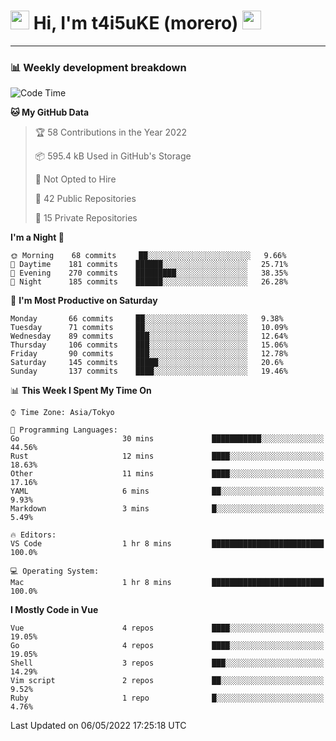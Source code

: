 <!-- Title -->
<h1>
    <img src="https://emojis.slackmojis.com/emojis/images/1600385609/10490/cactuar.gif?1600385609" width="30"/> 
    Hi, I'm t4i5uKE (morero) 
    <img src="https://emojis.slackmojis.com/emojis/images/1600385609/10490/cactuar.gif?1600385609" width="30"/>
</h1>

---

<h3> 📊 Weekly development breakdown </h3>
<!-- waka-readme-stats -->

<!--START_SECTION:waka-->
![Code Time](http://img.shields.io/badge/Code%20Time-1%2C041%20hrs%2015%20mins-blue)

**🐱 My GitHub Data** 

> 🏆 58 Contributions in the Year 2022
 > 
> 📦 595.4 kB Used in GitHub's Storage 
 > 
> 🚫 Not Opted to Hire
 > 
> 📜 42 Public Repositories 
 > 
> 🔑 15 Private Repositories  
 > 
**I'm a Night 🦉** 

```text
🌞 Morning    68 commits     ██░░░░░░░░░░░░░░░░░░░░░░░   9.66% 
🌆 Daytime    181 commits    ██████░░░░░░░░░░░░░░░░░░░   25.71% 
🌃 Evening    270 commits    █████████░░░░░░░░░░░░░░░░   38.35% 
🌙 Night      185 commits    ██████░░░░░░░░░░░░░░░░░░░   26.28%

```
📅 **I'm Most Productive on Saturday** 

```text
Monday       66 commits     ██░░░░░░░░░░░░░░░░░░░░░░░   9.38% 
Tuesday      71 commits     ██░░░░░░░░░░░░░░░░░░░░░░░   10.09% 
Wednesday    89 commits     ███░░░░░░░░░░░░░░░░░░░░░░   12.64% 
Thursday     106 commits    ███░░░░░░░░░░░░░░░░░░░░░░   15.06% 
Friday       90 commits     ███░░░░░░░░░░░░░░░░░░░░░░   12.78% 
Saturday     145 commits    █████░░░░░░░░░░░░░░░░░░░░   20.6% 
Sunday       137 commits    ████░░░░░░░░░░░░░░░░░░░░░   19.46%

```


📊 **This Week I Spent My Time On** 

```text
⌚︎ Time Zone: Asia/Tokyo

💬 Programming Languages: 
Go                       30 mins             ███████████░░░░░░░░░░░░░░   44.56% 
Rust                     12 mins             ████░░░░░░░░░░░░░░░░░░░░░   18.63% 
Other                    11 mins             ████░░░░░░░░░░░░░░░░░░░░░   17.16% 
YAML                     6 mins              ██░░░░░░░░░░░░░░░░░░░░░░░   9.93% 
Markdown                 3 mins              █░░░░░░░░░░░░░░░░░░░░░░░░   5.49%

🔥 Editors: 
VS Code                  1 hr 8 mins         █████████████████████████   100.0%

💻 Operating System: 
Mac                      1 hr 8 mins         █████████████████████████   100.0%

```

**I Mostly Code in Vue** 

```text
Vue                      4 repos             ████░░░░░░░░░░░░░░░░░░░░░   19.05% 
Go                       4 repos             ████░░░░░░░░░░░░░░░░░░░░░   19.05% 
Shell                    3 repos             ███░░░░░░░░░░░░░░░░░░░░░░   14.29% 
Vim script               2 repos             ██░░░░░░░░░░░░░░░░░░░░░░░   9.52% 
Ruby                     1 repo              █░░░░░░░░░░░░░░░░░░░░░░░░   4.76%

```



 Last Updated on 06/05/2022 17:25:18 UTC
<!--END_SECTION:waka-->
